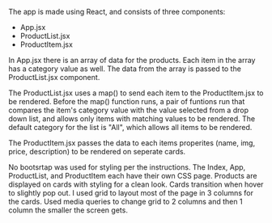 The app is made using React, and consists of three components:
- App.jsx
- ProductList.jsx
- ProductItem.jsx

In App.jsx there is an array of data for the products. Each item in the array has a 
category value as well. The data from the array is passed to the ProductList.jsx
component. 

The ProductList.jsx uses a map() to send each item to the ProductItem.jsx to be rendered. 
Before the map() function runs, a pair of funtions run that compares the item's category value 
with the value selected from a drop down list, and allows only items with matching values
to be rendered. The default category for the list is "All", which allows all items to 
be rendered. 

The ProductItem.jsx passes the data to each items properites (name, img, price, description)
to be rendered on seperate cards. 

No bootsrtap was used for styling per the instructions. The Index, App, ProductList,
and ProductItem each have their own CSS page. Products are displayed on cards 
with styling for a clean look. Cards transition when hover to slightly pop out. 
I used grid to layout most of the page in 3 columns for the cards. Used media queries
to change grid to 2 columns and then 1 column the smaller the screen gets. 
